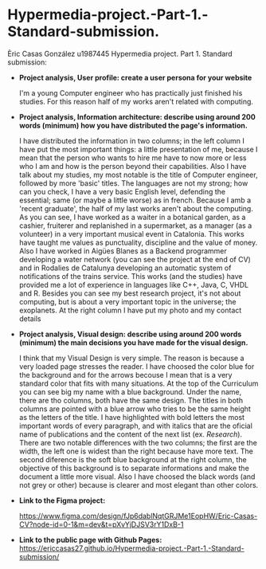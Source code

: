 # Hypermedia-project.-Part-1.-Standard-submission. 
Èric Casas González u1987445
Hypermedia project. Part 1. Standard submission:

- **Project analysis, User profile: create a user persona for your website**

  I'm a young Computer engineer who has practically just finished his studies. For this reason half of my works aren't related with computing.

- **Project analysis, Information architecture: describe using around 200 words (minimum) how you have distributed the page's information.**

  I have distributed the information in two columns; in the left column I have put the most important things: a little presentation of me, because I mean that the person who wants to hire me have to now more or less who I am and how is the person beyond their capabilities.
  Also I have talk about my studies, my most notable is the title of Computer engineer, followed by more 'basic' titles.
  The languages are not my strong; how can you check, I have a very basic English level, defending the essential; same (or maybe a little worse) as in french.
  Because I amb a 'recent graduate', the half of my last works aren't about the computing. As you can see, I have worked as a waiter in a botanical garden, as a cashier, fruiterer and replanished in a supermarket, as a manager (as a volunteer) in a very important musical event in Catalonia. This works have taught me values as punctuality, discipline and the value of money.
  Also I have worked in Aigües Blanes as a Backend programmer developing a water network (you can see the project at the end of CV) and in Rodalies de Catalunya developing an automatic system of notifications of the trains service.
  This works (and the studies) have provided me a lot of experience in languages like C++, Java, C, VHDL and R.
  Besides you can see my best research project, it's not about computing, but is about a very important topic in the universe; the exoplanets. 
  At the right column I have put my photo and my contact details

- **Project analysis, Visual design: describe using around 200 words (minimum) the main decisions you have made for the visual design.**

  I think that my Visual Design is very simple. The reason is because a very loaded page stresses the reader. I have choosed the color blue for the background and for the arrows becouse I mean that is a very standard color that fits with many situations.
  At the top of the Curriculum you can see big my name with a blue background. Under the name, there are tho columns, both have the same design. The titles in both columns are pointed with a blue arrow who tries to be the same height as the letters of the title. I have highlighted with bold letters the most important words of every paragraph, and with italics that are the oficial name of publications and the content of the next list (ex. _Research_). 
  There are two notable differences with the two columns; the first are the width, the left one is widest than the right because have more text. The second diference is the soft blue background at the right column, the objective of this background is to separate informations and make the document a little more visual.
  Also I have choosed the black words (and not grey or other) because is clearer and most elegant than other colors.

- **Link to the Figma project:**

  https://www.figma.com/design/fJp6dablNqtGRJMe1EopHW/Eric-Casas-CV?node-id=0-1&m=dev&t=pXvYjDJSV3rY1DxB-1

- **Link to the public page with Github Pages:**
https://ericcasas27.github.io/Hypermedia-project.-Part-1.-Standard-submission/
